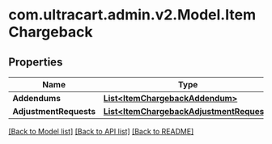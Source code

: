 # com.ultracart.admin.v2.Model.ItemChargeback
## Properties

Name | Type | Description | Notes
------------ | ------------- | ------------- | -------------
**Addendums** | [**List&lt;ItemChargebackAddendum&gt;**](ItemChargebackAddendum.md) |  | [optional] 
**AdjustmentRequests** | [**List&lt;ItemChargebackAdjustmentRequest&gt;**](ItemChargebackAdjustmentRequest.md) |  | [optional] 

[[Back to Model list]](../README.md#documentation-for-models) [[Back to API list]](../README.md#documentation-for-api-endpoints) [[Back to README]](../README.md)

